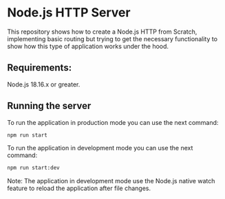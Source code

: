 # Node.js HTTP Server

This repository shows how to create a Node.js HTTP from Scratch, implementing basic routing but trying to get the necessary functionality to show how this type of application works under the hood.

## Requirements:

Node.js 18.16.x or greater.

## Running the server

To run the application in production mode you can use the next command:

```bash
npm run start
```

To run the application in development mode you can use the next command:

```bash
npm run start:dev
```

Note: The application in development mode use the Node.js native watch feature to reload the application after file changes.
